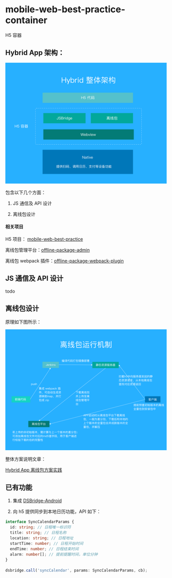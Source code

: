 # mobile-web-best-practice-container

H5 容器

## Hybrid App 架构：

<img src="./assets/architecture.png" width=600/>

包含以下几个方面：

1. JS 通信及 API 设计

2. 离线包设计

#### 相关项目

H5 项目： [mobile-web-best-practice](https://github.com/mcuking/mobile-web-best-practice)

离线包管理平台：[offline-package-admin](https://github.com/mcuking/offline-package-admin)

离线包 webpack 插件：[offline-package-webpack-plugin](https://github.com/mcuking/offline-package-webpack-plugin)

## JS 通信及 API 设计

todo

## 离线包设计

原理如下图所示：

<img src="./assets/principle.png" width=600/>

整体方案说明文章：

[Hybrid App 离线包方案实践](https://github.com/mcuking/blog/issues/63)

## 已有功能

1. 集成 [DSBridge-Android](https://github.com/wendux/DSBridge-Android)

2. 向 h5 提供同步到本地日历功能，API 如下：

```ts
interface SyncCalendarParams {
  id: string; // 日程唯一标识符
  title: string; // 日程名称
  location: string; // 日程地址
  startTime: number; // 日程开始时间
  endTime: number; // 日程结束时间
  alarm: number[]; // 提前提醒时间，单位分钟
}

dsbridge.call('syncCalendar', params: SyncCalendarParams, cb);
```
